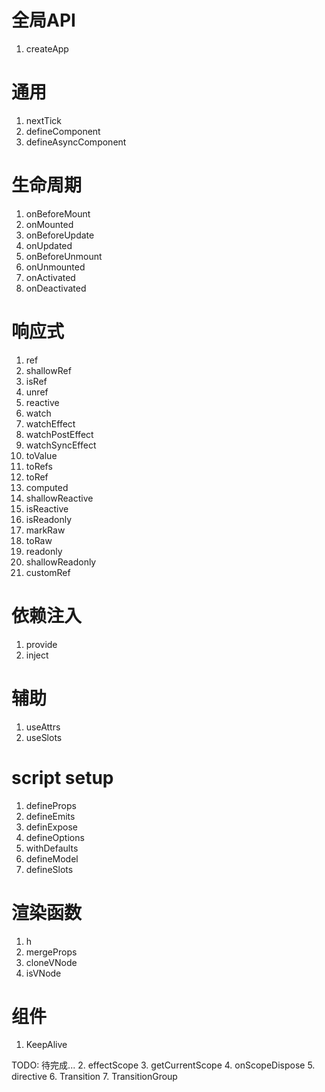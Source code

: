 # 全局API
1. createApp
# 通用
1. nextTick
2. defineComponent
3. defineAsyncComponent

# 生命周期

1. onBeforeMount
2. onMounted
3. onBeforeUpdate
4. onUpdated
5. onBeforeUnmount
6. onUnmounted
7. onActivated
7. onDeactivated

# 响应式

1. ref
2. shallowRef
3. isRef
4. unref
5. reactive
6. watch
7. watchEffect
8. watchPostEffect
9. watchSyncEffect
10. toValue
11. toRefs
12. toRef
13. computed
14. shallowReactive
15. isReactive
16. isReadonly
17. markRaw
18. toRaw
19. readonly
20. shallowReadonly
21. customRef

# 依赖注入
1. provide
2. inject

# 辅助

1. useAttrs
2. useSlots

# script setup

1. defineProps
2. defineEmits
3. definExpose
4. defineOptions
5. withDefaults
6. defineModel
7. defineSlots

# 渲染函数
1. h
2. mergeProps
3. cloneVNode
4. isVNode

# 组件
1. KeepAlive


TODO: 待完成...
2. effectScope
3. getCurrentScope
4. onScopeDispose
5. directive
6. Transition
7. TransitionGroup

